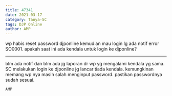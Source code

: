 ```yaml
---
title: 47341
date: 2021-03-17
category: Tanya-SC
tags: DJP Online
author: AMP
---
```


wp habis reset password djponline kemudian mau login lg ada notif error SO0001. apakah saat ini ada kendala untuk login ke djponline?

---

blm ada notif dan blm ada jg laporan dr wp yg mengalami kendala yg sama. SC melakukan login ke djponline jg lancar tiada kendala. kemungkinan memang wp nya masih salah menginput password. pastikan passwordnya sudah sesuai.

`AMP`
